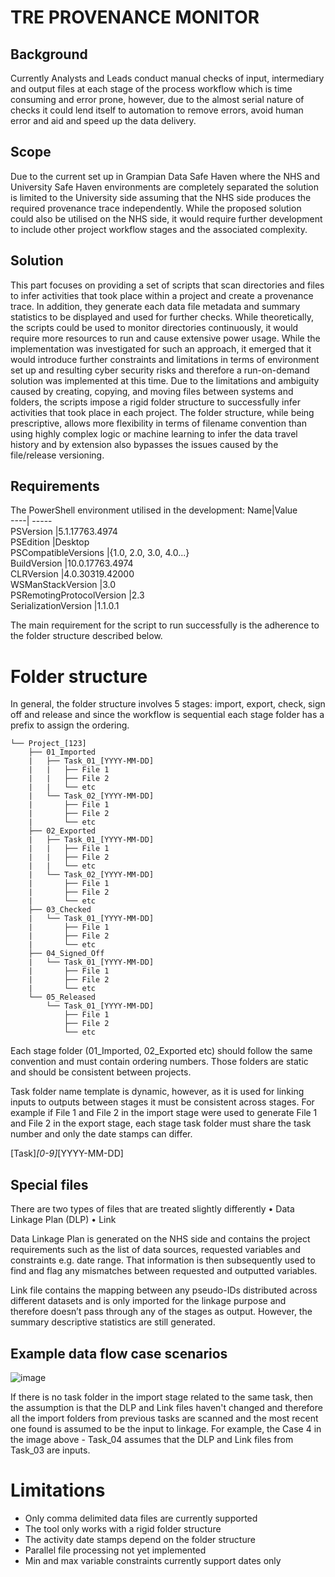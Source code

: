 # TRE PROVENANCE MONITOR

## Background
Currently Analysts and Leads conduct manual checks of input, intermediary and output files at each stage of the process workflow which is time consuming and error prone, however, due to the almost serial nature of checks it could lend itself to automation to remove errors, avoid human error and aid and speed up the data delivery.

## Scope
Due to the current set up in Grampian Data Safe Haven where the NHS and University Safe Haven environments are completely separated the solution is limited to the University side assuming that the NHS side produces the required provenance trace independently. While the proposed solution could also be utilised on the NHS side, it would require further development to include other project workflow stages and the associated complexity.

## Solution
This part focuses on providing a set of scripts that scan directories and files to infer activities that took place within a project and create a provenance trace. In addition, they generate each data file metadata and summary statistics to be displayed and used for further checks.
While theoretically, the scripts could be used to monitor directories continuously, it would require more resources to run and cause extensive power usage. While the implementation was investigated for such an approach, it emerged that it would introduce further constraints and limitations in terms of environment set up and resulting cyber security risks and therefore a run-on-demand solution was implemented at this time.
Due to the limitations and ambiguity caused by creating, copying, and moving files between systems and folders, the scripts impose a rigid folder structure to successfully infer activities that took place in each project. The folder structure, while being prescriptive, allows more flexibility in terms of filename convention than using highly complex logic or machine learning to infer the data travel history and by extension also bypasses the issues caused by the file/release versioning.
## Requirements
The PowerShell environment utilised in the development:
Name|Value                                                                                                 
----|                           -----                                                                                                 
PSVersion                      |5.1.17763.4974                                                                                        
PSEdition                      |Desktop                                                                                               
PSCompatibleVersions           |{1.0, 2.0, 3.0, 4.0...}                                                                               
BuildVersion                   |10.0.17763.4974                                                                                       
CLRVersion                     |4.0.30319.42000                                                                                       
WSManStackVersion              |3.0                                                                                                   
PSRemotingProtocolVersion      |2.3                                                                                                   
SerializationVersion           |1.1.0.1 

The main requirement for the script to run successfully is the adherence to the folder structure described below.

# Folder structure
In general, the folder structure involves 5 stages: import, export, check, sign off and release and since the workflow is sequential each stage folder has a prefix to assign the ordering.

```tree
└── Project_[123]
	├── 01_Imported
	|	├── Task_01_[YYYY-MM-DD]
	|	|	├── File 1
	|	|	├── File 2
	|	|	└── etc
	|	└── Task_02_[YYYY-MM-DD]
	|		├── File 1
	|		├── File 2
	|		└── etc
	├── 02_Exported
	|	├── Task_01_[YYYY-MM-DD]
	|	|	├── File 1
	|	|	├── File 2
	|	|	└── etc
	|	└── Task_02_[YYYY-MM-DD]
	|		├── File 1
	|		├── File 2
	|		└── etc
	├── 03_Checked
	|	└── Task_01_[YYYY-MM-DD]
	|		├── File 1
	|		├── File 2
	|		└── etc
	├── 04_Signed_Off
	|	└── Task_01_[YYYY-MM-DD]
	|		├── File 1
	|		├── File 2
	|		└── etc
	└── 05_Released
	 	└── Task_01_[YYYY-MM-DD]
	 		├── File 1
	 		├── File 2
	 		└── etc
```
Each stage folder (01_Imported, 02_Exported etc) should follow the same convention and must contain ordering numbers. Those folders are static and should be consistent between projects.

Task folder name template is dynamic, however, as it is used for linking inputs to outputs between stages it must be consistent across stages. For example if File 1 and File 2 in the import stage were used to generate File 1 and File 2 in the export stage, each stage task folder must share the task number and only the date stamps can differ.

[Task]_[0-9]_[YYYY-MM-DD]

## Special files
There are two types of files that are treated slightly differently
•	Data Linkage Plan (DLP)
•	Link

Data Linkage Plan is generated on the NHS side and contains the project requirements such as the list of data sources, requested variables and constraints e.g. date range. That information is then subsequently used to find and flag any mismatches between requested and outputted variables.

Link file contains the mapping between any pseudo-IDs distributed across different datasets and is only imported for the linkage purpose and therefore doesn’t pass through any of the stages as output. However, the summary descriptive statistics are still generated.

## Example data flow case scenarios
![image](https://github.com/TRE-Provenance/TRE-Provenance-Monitor/assets/149473613/a10c2d5f-1220-4684-a87c-69032829d212)

If there is no task folder in the import stage related to the same task, then the assumption is that the DLP and Link files haven't changed and therefore all the import folders from previous tasks are scanned and the most recent one found is assumed to be the input to linkage.
For example, the Case 4 in the image above - Task_04 assumes that the DLP and Link files from Task_03 are inputs.

# Limitations
- Only comma delimited data files are currently supported
- The tool only works with a rigid folder structure
- The activity date stamps depend on the folder structure
- Parallel file processing not yet implemented
- Min and max variable constraints currently support dates only

